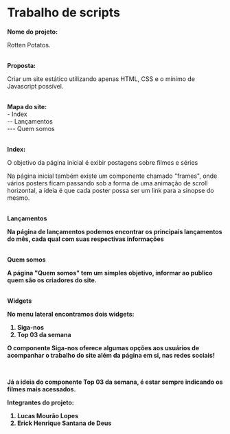 <html>
<head>
</head>
 
<body>

<h1>Trabalho de scripts</h1>

<b>Nome do projeto: </b>
<p>Rotten Potatos.</p>
<br />
<b>Proposta: </b>
<p>Criar um site estático utilizando apenas HTML, CSS e o mínimo de Javascript possível.</p>
<br />
<b>Mapa do site: </b>
<br />
<a>- Index</a>
<br />
<a>-- Lançamentos</a>
<br />
<a>--- Quem somos</a>
<br />
<br />

<b>Index:</b>
<p>O objetivo da página inicial é exibir postagens sobre filmes e séries</p>
<p>Na página inicial também existe um componente chamado "frames", onde vários posters ficam passando sob a forma de uma animação de scroll horizontal, a ideia é que cada poster possa ser um link para a sinopse do mesmo.</p>
<br />
<b>Lançamentos<b/>
<p>Na página de lançamentos podemos encontrar os principais lançamentos do mês, cada qual com suas respectivas informações</p>
<br />
<b>Quem somos</b>
<p>A página "Quem somos" tem um simples objetivo, informar ao publico quem são os criadores do site.</p>
<br />
<b>Widgets</b>
<p>No menu lateral encontramos dois widgets:</p>
<ol>
<li>Siga-nos</li>
<li>Top 03 da semana</li>
</ol>
<p>O componente Siga-nos oferece algumas opções aos usuários de acompanhar o trabalho do site além da página em si, nas redes sociais!</p>
 <br />
 <p>Já a ideia do componente Top 03 da semana, é estar sempre indicando os filmes mais acessados.</p>
<b>Integrantes do projeto:</b>
<ol>
<li>Lucas Mourão Lopes</li>
<li>Erick Henrique Santana de Deus</li>
</ol>


</body>
</html>
